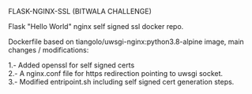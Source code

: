 FLASK-NGINX-SSL (BITWALA CHALLENGE)

Flask "Hello World" nginx self signed ssl docker repo.

Dockerfile based on tiangolo/uwsgi-nginx:python3.8-alpine image, main changes / modifications:

1.- Added openssl for self signed certs \
2.- A nginx.conf file for https redirection pointing to uwsgi socket. \
3.- Modified entripoint.sh including self signed cert generation steps. 

